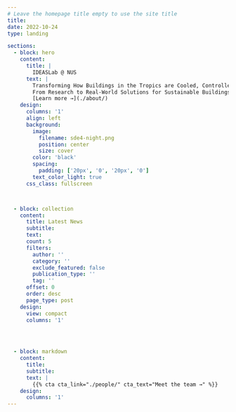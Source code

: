 ```yaml
---
# Leave the homepage title empty to use the site title
title:
date: 2022-10-24
type: landing

sections:
  - block: hero
    content:
      title: |
        IDEASLab @ NUS
      text: |
        Transforming How Buildings in the Tropics are Cooled, Controlled, and Experienced
        From Research to Real-World Solutions for Sustainable Buildings in the Tropics
        [Learn more →](./about/)
    design:
      columns: '1'
      align: left
      background:
        image:
          filename: sde4-night.png
          position: center
          size: cover
        color: 'black'
        spacing:
          padding: ['20px', '0', '20px', '0']
        text_color_light: true
      css_class: fullscreen



  - block: collection
    content:
      title: Latest News
      subtitle:
      text:
      count: 5
      filters:
        author: ''
        category: ''
        exclude_featured: false
        publication_type: ''
        tag: ''
      offset: 0
      order: desc
      page_type: post
    design:
      view: compact
      columns: '1'
  



  - block: markdown
    content:
      title:
      subtitle:
      text: |
        {{% cta cta_link="./people/" cta_text="Meet the team →" %}}
    design:
      columns: '1'
---
```

